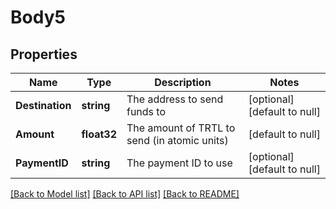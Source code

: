# Body5

## Properties
Name | Type | Description | Notes
------------ | ------------- | ------------- | -------------
**Destination** | **string** | The address to send funds to | [optional] [default to null]
**Amount** | **float32** | The amount of TRTL to send (in atomic units) | [default to null]
**PaymentID** | **string** | The payment ID to use | [optional] [default to null]

[[Back to Model list]](../README.md#documentation-for-models) [[Back to API list]](../README.md#documentation-for-api-endpoints) [[Back to README]](../README.md)


